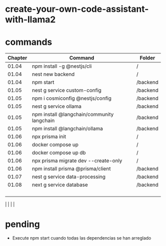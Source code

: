 # create-your-own-code-assistant-with-llama2


# commands


| Chapter  | Command                                     | Folder     |
|----------|---------------------------------------------|------------|
| 01.04    | npm install -g @nestjs/cli                  | /          |
| 01.04    | nest new backend                            | /          |
| 01.04    | npm start                                   | /backend   |
| 01.05    | nest g service custom-config                | /backend   |
| 01.05    | npm i cosmiconfig @nestjs/config            | /backend   |
| 01.05    | nest g service ollama                       | /backend   |
| 01.05    | npm install @langchain/community langchain  | /backend   |
| 01.05    | npm install @langchain/ollama               | /backend   |
| 01.06    | npx prisma init                             | /          |
| 01.06    | docker compose up                           | /          |
| 01.06    | docker compose up db                        | /          |
| 01.06    | npx prisma migrate dev --create-only        | /          |
| 01.06    | npm install prisma @prisma/client           | /backend   |
| 01.07    | nest g service data-processing              | /backend   |
| 01.08    | next g service database                     | /backend   |
|          |                                             |            |
|          |                                             |            |
|          |                                             |            |
|          |                                             |            |

|          |                                             |            |


# pending

- Execute npm start cuando todas las dependencias se han arreglado